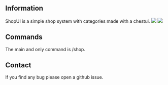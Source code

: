## Information
ShopUI is a simple shop system with categories made with a chestui.
[![](https://poggit.pmmp.io/shield.state/ShopUI)](https://poggit.pmmp.io/p/ShopUI)
<a href="https://poggit.pmmp.io/p/ShopUI"><img src="https://poggit.pmmp.io/shield.state/ShopUI"></a>
## Commands
The main and only command is /shop.
## Contact
If you find any bug please open a github issue.
